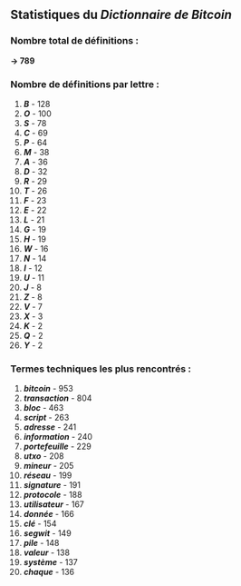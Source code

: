 ## Statistiques du *Dictionnaire de Bitcoin*

### Nombre total de définitions : 
**-> 789**

### Nombre de définitions par lettre :
1. ***B*** - 128
2. ***O*** - 100
3. ***S*** - 78
4. ***C*** - 69
5. ***P*** - 64
6. ***M*** - 38
7. ***A*** - 36
8. ***D*** - 32
9. ***R*** - 29
10. ***T*** - 26
11. ***F*** - 23
12. ***E*** - 22
13. ***L*** - 21
14. ***G*** - 19
15. ***H*** - 19
16. ***W*** - 16
17. ***N*** - 14
18. ***I*** - 12
19. ***U*** - 11
20. ***J*** - 8
21. ***Z*** - 8
22. ***V*** - 7
23. ***X*** - 3
24. ***K*** - 2
25. ***Q*** - 2
26. ***Y*** - 2

### Termes techniques les plus rencontrés :
1. ***bitcoin*** - 953
2. ***transaction*** - 804
3. ***bloc*** - 463
4. ***script*** - 263
5. ***adresse*** - 241
6. ***information*** - 240
7. ***portefeuille*** - 229
8. ***utxo*** - 208
9. ***mineur*** - 205
10. ***réseau*** - 199
11. ***signature*** - 191
12. ***protocole*** - 188
13. ***utilisateur*** - 167
14. ***donnée*** - 166
15. ***clé*** - 154
16. ***segwit*** - 149
17. ***pile*** - 148
18. ***valeur*** - 138
19. ***système*** - 137
20. ***chaque*** - 136
